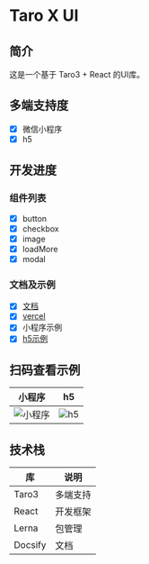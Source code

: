 # Taro X UI

## 简介

这是一个基于 Taro3 + React 的UI库。

## 多端支持度

* [x] 微信小程序
* [x] h5

## 开发进度

### 组件列表

* [x] button
* [x] checkbox
* [x] image
* [x] loadMore
* [x] modal

### 文档及示例

* [x] [文档](https://lexmin0412.github.io/tarox-ui)
* [x] [vercel](https://tarox-ui.lexmin0412.vercel.app)
* [x] 小程序示例
* [x] [h5示例](https://lexmin0412.github.io/tarox-ui-h5-sample)

## 扫码查看示例

| 小程序                                          | h5                                      |
|-------------------------------------------------|-----------------------------------------|
| ![小程序](./_media/qrcode_pages_home_index.png) | ![h5](./_media/qrcode_demo_h5_home.png) |

## 技术栈

| 库      | 说明     |
|---------|----------|
| Taro3   | 多端支持 |
| React   | 开发框架 |
| Lerna   | 包管理   |
| Docsify | 文档     |
